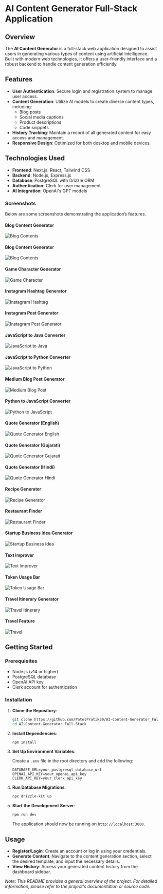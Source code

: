 # AI Content Generator Full-Stack Application

## Overview

The **AI Content Generator** is a full-stack web application designed to assist users in generating various types of content using artificial intelligence. Built with modern web technologies, it offers a user-friendly interface and a robust backend to handle content generation efficiently.

## Features

- **User Authentication**: Secure login and registration system to manage user access.
- **Content Generation**: Utilize AI models to create diverse content types, including:
  - Blog posts
  - Social media captions
  - Product descriptions
  - Code snippets
- **History Tracking**: Maintain a record of all generated content for easy access and management.
- **Responsive Design**: Optimized for both desktop and mobile devices.

## Technologies Used

- **Frontend**: Next.js, React, Tailwind CSS
- **Backend**: Node.js, Express.js
- **Database**: PostgreSQL with Drizzle ORM
- **Authentication**: Clerk for user management
- **AI Integration**: OpenAI's GPT models

### **Screenshots**
Below are some screenshots demonstrating the application’s features.

#### **Blog Content Generator**
![Blog Contents](./screenshots/homePage1.png)

#### **Blog Content Generator**
![Blog Contents](./screenshots/BlogContents.png)

#### **Game Character Generator**
![Game Character](./screenshots/gamecharacter.png)

#### **Instagram Hashtag Generator**
![Instagram Hashtag](./screenshots/InstaHashtag.png)

#### **Instagram Post Generator**
![Instagram Post Generator](./screenshots/instPostGeneratorpng.png)

#### **JavaScript to Java Converter**
![JavaScript to Java](./screenshots/JavascriptJava.png)

#### **JavaScript to Python Converter**
![JavaScript to Python](./screenshots/JavaScriptPython.png)

#### **Medium Blog Post Generator**
![Medium Blog Post](./screenshots/medium.png)

#### **Python to JavaScript Converter**
![Python to JavaScript](./screenshots/pythonJavaScript.png)

#### **Quote Generator (English)**
![Quote Generator English](./screenshots/quoteEnglish.png)

#### **Quote Generator (Gujarati)**
![Quote Generator Gujarati](./screenshots/quoteGujarati.png)

#### **Quote Generator (Hindi)**
![Quote Generator Hindi](./screenshots/quoteHindi.png)

#### **Recipe Generator**
![Recipe Generator](./screenshots/recipeGenerator.png)

#### **Restaurant Finder**
![Restaurant Finder](./screenshots/restaurantFinder.png)

#### **Startup Business Idea Generator**
![Startup Business Idea](./screenshots/startupBusinessIdea.png)

#### **Text Improver**
![Text Improver](./screenshots/TextImprover.png)

#### **Token Usage Bar**
![Token Usage Bar](./screenshots/tokenUsageBar.png)

#### **Travel Itinerary Generator**
![Travel Itinerary](./screenshots/Travelltenary.png)

#### **Travel Feature**
![Travel](./screenshots/travel.png)

## Getting Started

### Prerequisites

- Node.js (v14 or higher)
- PostgreSQL database
- OpenAI API key
- Clerk account for authentication

### Installation

1. **Clone the Repository**:

   ```bash
   git clone https://github.com/PatelPratik39/AI-Content-Generator_Full-Stack.git
   cd AI-Content-Generator_Full-Stack
   ```

2. **Install Dependencies**:

   ```bash
   npm install
   ```

3. **Set Up Environment Variables**:

   Create a `.env` file in the root directory and add the following:

   ```env
   DATABASE_URL=your_postgresql_database_url
   OPENAI_API_KEY=your_openai_api_key
   CLERK_API_KEY=your_clerk_api_key
   ```

4. **Run Database Migrations**:

   ```bash
   npx drizzle-kit up
   ```

5. **Start the Development Server**:

   ```bash
   npm run dev
   ```

   The application should now be running on `http://localhost:3000`.

## Usage

- **Register/Login**: Create an account or log in using your credentials.
- **Generate Content**: Navigate to the content generation section, select the desired template, and input the necessary details.
- **View History**: Access your generated content history from the dashboard sidebar.



*Note: This README provides a general overview of the project. For detailed information, please refer to the project's documentation or source code.*
